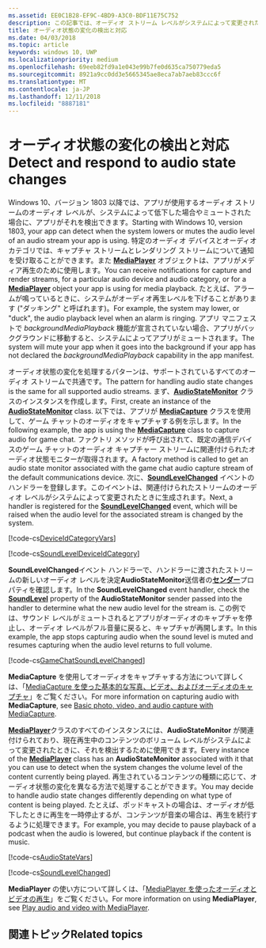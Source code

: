 ```yaml
---
ms.assetid: EE0C1B28-EF9C-4BD9-A3C0-BDF11E75C752
description: この記事では、オーディオ ストリーム レベルがシステムによって変更された場合に、UWP アプリがそれを検出して対応する方法について説明します。
title: オーディオ状態の変化の検出と対応
ms.date: 04/03/2018
ms.topic: article
keywords: windows 10, UWP
ms.localizationpriority: medium
ms.openlocfilehash: 69eeb82fd9a1e043e99b7fe0d635ca750779eda5
ms.sourcegitcommit: 8921a9cc0dd3e5665345ae8eca7ab7aeb83ccc6f
ms.translationtype: MT
ms.contentlocale: ja-JP
ms.lasthandoff: 12/11/2018
ms.locfileid: "8887181"
---
```

# <a name="detect-and-respond-to-audio-state-changes"></a><span data-ttu-id="d12b8-104">オーディオ状態の変化の検出と対応</span><span class="sxs-lookup"><span data-stu-id="d12b8-104">Detect and respond to audio state changes</span></span>
<span data-ttu-id="d12b8-105">Windows 10、バージョン 1803 以降では、アプリが使用するオーディオ ストリームのオーディオ レベルが、システムによって低下した場合やミュートされた場合に、アプリがそれを検出できます。</span><span class="sxs-lookup"><span data-stu-id="d12b8-105">Starting with Windows 10, version 1803, your app can detect when the system lowers or mutes the audio level of an audio stream your app is using.</span></span> <span data-ttu-id="d12b8-106">特定のオーディオ デバイスとオーディオ カテゴリでは、キャプチャ ストリームとレンダリング ストリームについて通知を受け取ることができます。また [**MediaPlayer**](https://docs.microsoft.com/en-us/uwp/api/Windows.Media.Playback.MediaPlayer) オブジェクトは、アプリがメディア再生のために使用します。</span><span class="sxs-lookup"><span data-stu-id="d12b8-106">You can receive notifications for capture and render streams, for a particular audio device and audio category, or for a [**MediaPlayer**](https://docs.microsoft.com/en-us/uwp/api/Windows.Media.Playback.MediaPlayer) object your app is using for media playback.</span></span> <span data-ttu-id="d12b8-107">たとえば、アラームが鳴っているときに、システムがオーディオ再生レベルを下げることがあります ("ダッキング" と呼ばれます)。</span><span class="sxs-lookup"><span data-stu-id="d12b8-107">For example, the system may lower, or "duck", the audio playback level when an alarm is ringing.</span></span> <span data-ttu-id="d12b8-108">アプリ マニフェストで *backgroundMediaPlayback* 機能が宣言されていない場合、アプリがバックグラウンドに移動すると、システムによってアプリがミュートされます。</span><span class="sxs-lookup"><span data-stu-id="d12b8-108">The system will mute your app when it goes into the background if your app has not declared the *backgroundMediaPlayback* capability in the app manifest.</span></span> 

<span data-ttu-id="d12b8-109">オーディオ状態の変化を処理するパターンは、サポートされているすべてのオーディオ ストリームで共通です。</span><span class="sxs-lookup"><span data-stu-id="d12b8-109">The pattern for handling audio state changes is the same for all supported audio streams.</span></span> <span data-ttu-id="d12b8-110">まず、[**AudioStateMonitor**](https://docs.microsoft.com/uwp/api/windows.media.audio.audiostatemonitor) クラスのインスタンスを作成します。</span><span class="sxs-lookup"><span data-stu-id="d12b8-110">First, create an instance of the [**AudioStateMonitor**](https://docs.microsoft.com/uwp/api/windows.media.audio.audiostatemonitor) class.</span></span> <span data-ttu-id="d12b8-111">以下では、アプリが [**MediaCapture**](https://msdn.microsoft.com/library/windows/apps/Windows.Media.Capture.MediaCapture) クラスを使用して、ゲーム チャットのオーディオをキャプチャする例を示します。</span><span class="sxs-lookup"><span data-stu-id="d12b8-111">In the following example, the app is using the [**MediaCapture**](https://msdn.microsoft.com/library/windows/apps/Windows.Media.Capture.MediaCapture) class to capture audio for game chat.</span></span> <span data-ttu-id="d12b8-112">ファクトリ メソッドが呼び出されて、既定の通信デバイスのゲーム チャットのオーディオ キャプチャー ストリームに関連付けられたオーディオ状態モニターが取得されます。</span><span class="sxs-lookup"><span data-stu-id="d12b8-112">A factory method is called to get an audio state monitor associated with the game chat audio capture stream of the default communications device.</span></span>  <span data-ttu-id="d12b8-113">次に、[**SoundLevelChanged**](https://docs.microsoft.com/uwp/api/windows.media.audio.audiostatemonitor.soundlevelchanged) イベントのハンドラーを登録します。このイベントは、関連付けられたストリームのオーディオ レベルがシステムによって変更されたときに生成されます。</span><span class="sxs-lookup"><span data-stu-id="d12b8-113">Next, a handler is registered for the [**SoundLevelChanged**](https://docs.microsoft.com/uwp/api/windows.media.audio.audiostatemonitor.soundlevelchanged) event, which will be raised when the audio level for the associated stream is changed by the system.</span></span>

[!code-cs[DeviceIdCategoryVars](./code/SimpleCameraPreview_Win10/cs/MainPage.xaml.cs#SnippetDeviceIdCategoryVars)]

[!code-cs[SoundLevelDeviceIdCategory](./code/SimpleCameraPreview_Win10/cs/MainPage.xaml.cs#SnippetSoundLevelDeviceIdCategory)]

<span data-ttu-id="d12b8-114">**SoundLevelChanged**イベント ハンドラーで、ハンドラーに渡されたストリームの新しいオーディオ レベルを決定**AudioStateMonitor**送信者の[**センダー**](https://docs.microsoft.com/uwp/api/windows.media.audio.audiostatemonitor.soundlevel)プロパティを確認します。</span><span class="sxs-lookup"><span data-stu-id="d12b8-114">In the **SoundLevelChanged** event handler, check the [**SoundLevel**](https://docs.microsoft.com/uwp/api/windows.media.audio.audiostatemonitor.soundlevel) property of the **AudioStateMonitor** sender passed into the handler to determine what the new audio level for the stream is.</span></span> <span data-ttu-id="d12b8-115">この例では、サウンド レベルがミュートされるとアプリがオーディオのキャプチャを停止し、オーディオ レベルがフル音量に戻ると、キャプチャが再開します。</span><span class="sxs-lookup"><span data-stu-id="d12b8-115">In this example, the app stops capturing audio when the sound level is muted and resumes capturing when the audio level returns to full volume.</span></span>

[!code-cs[GameChatSoundLevelChanged](./code/SimpleCameraPreview_Win10/cs/MainPage.xaml.cs#SnippetGameChatSoundLevelChanged)]

<span data-ttu-id="d12b8-116">**MediaCapture** を使用してオーディオをキャプチャする方法について詳しくは、「[MediaCapture を使った基本的な写真、ビデオ、およびオーディオのキャプチャ](basic-photo-video-and-audio-capture-with-MediaCapture.md)」をご覧ください。</span><span class="sxs-lookup"><span data-stu-id="d12b8-116">For more information on capturing audio with **MediaCapture**, see [Basic photo, video, and audio capture with MediaCapture](basic-photo-video-and-audio-capture-with-MediaCapture.md).</span></span>

<span data-ttu-id="d12b8-117">[**MediaPlayer**](https://msdn.microsoft.com/library/windows/apps/Windows.Media.Playback.MediaPlayer)クラスのすべてのインスタンスには、**AudioStateMonitor** が関連付けられており、現在再生中のコンテンツのボリューム レベルがシステムによって変更されたときに、それを検出するために使用できます。</span><span class="sxs-lookup"><span data-stu-id="d12b8-117">Every instance of the [**MediaPlayer**](https://msdn.microsoft.com/library/windows/apps/Windows.Media.Playback.MediaPlayer) class has an **AudioStateMonitor** associated with it that you can use to detect when the system changes the volume level of the content currently being played.</span></span> <span data-ttu-id="d12b8-118">再生されているコンテンツの種類に応じて、オーディオ状態の変化を異なる方法で処理することができます。</span><span class="sxs-lookup"><span data-stu-id="d12b8-118">You may decide to handle audio state changes differently depending on what type of content is being played.</span></span> <span data-ttu-id="d12b8-119">たとえば、ポッドキャストの場合は、オーディオが低下したときに再生を一時停止するが、コンテンツが音楽の場合は、再生を続行するように処理できます。</span><span class="sxs-lookup"><span data-stu-id="d12b8-119">For example, you may decide to pause playback of a podcast when the audio is lowered, but continue playback if the content is music.</span></span> 

[!code-cs[AudioStateVars](./code/MediaPlayer_RS1/cs/MainPage.xaml.cs#SnippetAudioStateVars)]

[!code-cs[SoundLevelChanged](./code/MediaPlayer_RS1/cs/MainPage.xaml.cs#SnippetSoundLevelChanged)]

<span data-ttu-id="d12b8-120">**MediaPlayer** の使い方について詳しくは、「[MediaPlayer を使ったオーディオとビデオの再生](play-audio-and-video-with-mediaplayer.md)」をご覧ください。</span><span class="sxs-lookup"><span data-stu-id="d12b8-120">For more information on using **MediaPlayer**, see [Play audio and video with MediaPlayer](play-audio-and-video-with-mediaplayer.md).</span></span> 

## <a name="related-topics"></a><span data-ttu-id="d12b8-121">関連トピック</span><span class="sxs-lookup"><span data-stu-id="d12b8-121">Related topics</span></span>